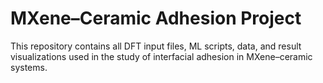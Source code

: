 # MXene–Ceramic Adhesion Project

This repository contains all DFT input files, ML scripts, data, and result visualizations used in the study of interfacial adhesion in MXene–ceramic systems.